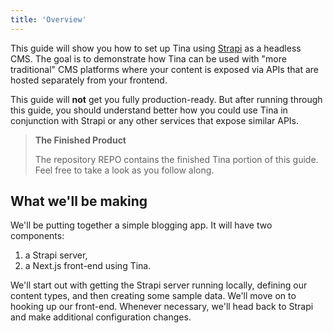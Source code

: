 ```yaml
---
title: 'Overview'
---
```


This guide will show you how to set up Tina using [Strapi](https://strapi.io) as a headless CMS. The goal is to demonstrate how Tina can be used with "more traditional" CMS platforms where your content is exposed via APIs that are hosted separately from your frontend.

This guide will **not** get you fully production-ready. But after running through this guide, you should understand better how you could use Tina in conjunction with Strapi or any other services that expose similar APIs.

> **The Finished Product**
>
> The repository REPO contains the finished Tina portion of this guide. Feel free to take a look as you follow along.

## What we'll be making

We'll be putting together a simple blogging app. It will have two components:

1. a Strapi server,
2. a Next.js front-end using Tina.

We'll start out with getting the Strapi server running locally, defining our content types, and then creating some sample data. We'll move on to hooking up our front-end. Whenever necessary, we'll head back to Strapi and make additional configuration changes.
